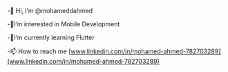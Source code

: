 -👋 Hi, I’m @mohameddahmed

-👀I’m interested in Mobile Development

-🌱I’m currently learning Flutter

-📫 How to reach me [www.linkedin.com/in/mohamed-ahmed-782703289](www.linkedin.com/in/mohamed-ahmed-782703289)

<!---
mohameddahmed/mohameddahmed is a ✨ special ✨ repository because its `README.md` (this file) appears on your GitHub profile.
You can click the Preview link to take a look at your changes.
--->
